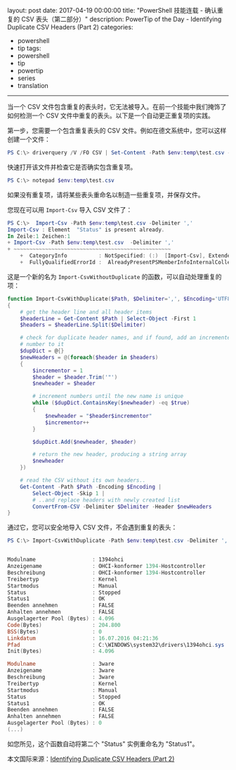 layout: post
date: 2017-04-19 00:00:00
title: "PowerShell 技能连载 - 确认重复的 CSV 表头（第二部分）"
description: PowerTip of the Day - Identifying Duplicate CSV Headers (Part 2)
categories:
- powershell
- tip
tags:
- powershell
- tip
- powertip
- series
- translation
---
当一个 CSV 文件包含重复的表头时，它无法被导入。在前一个技能中我们掩饰了如何检测一个 CSV 文件中重复的表头。以下是一个自动更正重复项的实践。

第一步，您需要一个包含重复表头的 CSV 文件。例如在德文系统中，您可以这样创建一个文件：

```powershell
PS C:\> driverquery /V /FO CSV | Set-Content -Path $env:temp\test.csv -Encoding UTF8
```

快速打开该文件并检查它是否确实包含重复项。

```powershell
PS C:\> notepad $env:temp\test.csv
```

如果没有重复项，请将某些表头重命名以制造一些重复项，并保存文件。

您现在可以用 `Import-Csv` 导入 CSV 文件了：

```powershell
PS C:\>  Import-Csv -Path $env:temp\test.csv -Delimiter ','
Import-Csv : Element  "Status" is present already.
In Zeile:1 Zeichen:1
+ Import-Csv -Path $env:temp\test.csv  -Delimiter ','
+ ~~~~~~~~~~~~~~~~~~~~~~~~~~~~~~~~~~~~~~~~~~~~~~~~~~
    +  CategoryInfo          : NotSpecified: (:)  [Import-Csv], ExtendedTypeSystemException
    +  FullyQualifiedErrorId :  AlreadyPresentPSMemberInfoInternalCollectionAdd,Microsoft.PowerShell.Commands.ImportCsvCommand
```

这是一个新的名为 `Import-CsvWithoutDuplicate` 的函数，可以自动处理重复的项：

```powershell
function Import-CsvWithDuplicate($Path, $Delimiter=',', $Encoding='UTF8')
{
    # get the header line and all header items
    $headerLine = Get-Content $Path | Select-Object -First 1
    $headers = $headerLine.Split($Delimiter)

    # check for duplicate header names, and if found, add an incremented
    # number to it
    $dupDict = @{}
    $newHeaders = @(foreach($header in $headers)
    {
        $incrementor = 1
        $header = $header.Trim('"')
        $newheader = $header

        # increment numbers until the new name is unique
        while ($dupDict.ContainsKey($newheader) -eq $true)
        {
            $newheader = "$header$incrementor"
            $incrementor++
        }

        $dupDict.Add($newheader, $header)

        # return the new header, producing a string array
        $newheader
    })

    # read the CSV without its own headers..
    Get-Content -Path $Path -Encoding $Encoding |
        Select-Object -Skip 1 |
        # ..and replace headers with newly created list
        ConvertFrom-CSV -Delimiter $Delimiter -Header $newHeaders
}
```

通过它，您可以安全地导入 CSV 文件，不会遇到重复的表头：

```powershell
PS C:\> Import-CsvWithDuplicate -Path $env:temp\test.csv -Delimiter ','


Modulname                  : 1394ohci
Anzeigename                : OHCI-konformer 1394-Hostcontroller
Beschreibung               : OHCI-konformer 1394-Hostcontroller
Treibertyp                 : Kernel
Startmodus                 : Manual
Status                     : Stopped
Status1                    : OK
Beenden annehmen           : FALSE
Anhalten annehmen          : FALSE
Ausgelagerter Pool (Bytes) : 4.096
Code(Bytes)                : 204.800
BSS(Bytes)                 : 0
Linkdatum                  : 16.07.2016 04:21:36
Pfad                       : C:\WINDOWS\system32\drivers\1394ohci.sys
Init(Bytes)                : 4.096

Modulname                  : 3ware
Anzeigename                : 3ware
Beschreibung               : 3ware
Treibertyp                 : Kernel
Startmodus                 : Manual
Status                     : Stopped
Status1                    : OK
Beenden annehmen           : FALSE
Anhalten annehmen          : FALSE
Ausgelagerter Pool (Bytes) : 0
(...)
```

如您所见，这个函数自动将第二个 "Status" 实例重命名为 "Status1"。

<!--more-->
本文国际来源：[Identifying Duplicate CSV Headers (Part 2)](http://community.idera.com/powershell/powertips/b/tips/posts/identifying-duplicate-csv-headers-part-2)
